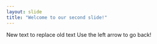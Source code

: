 ```yaml
---
layout: slide
title: "Welcome to our second slide!"
---
```

New text to replace old text
Use the left arrow to go back!
